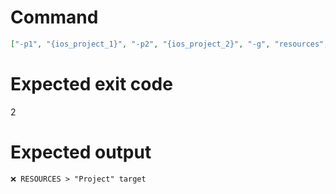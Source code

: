 # Command
```json
["-p1", "{ios_project_1}", "-p2", "{ios_project_2}", "-g", "resources", "-t", "Project"]
```

# Expected exit code
2

# Expected output
```
❌ RESOURCES > "Project" target


```
